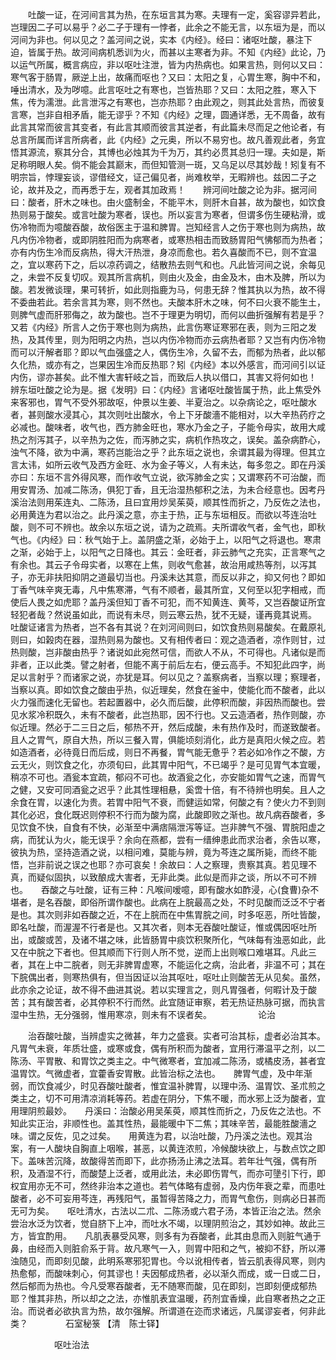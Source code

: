 <!-- { "loadSidebar": true } -->
　　吐酸一证，在河间言其为热，在东垣言其为寒。夫理有一定，奚容谬异若此，岂理因二子可以易乎？必二子于理有一悖者，此余之不能无言，以东垣为是，而以河间为非也。何以见之？盖河间之说，实本《内经》。经曰：诸呕吐酸，暴注下迫，皆属于热。故河间病机悉训为火，而甚以主寒者为非。不知《内经》此论，乃以运气所属，概言病应，非以呕吐注泄，皆为内热病也。如果言热，则何以又曰：寒气客于肠胃，厥逆上出，故痛而呕也？又曰：太阳之复，心胃生寒，胸中不和，唾出清水，及为哕噫。此言呕吐之有寒也，岂皆热耶？又曰：太阳之胜，寒入下焦，传为濡泄。此言泄泻之有寒也，岂亦热耶？由此观之，则其此处言热，而彼复言寒，岂非自相矛盾，能无谬乎？不知《内经》之理，圆通详悉，无不周备，故有此言其常而彼言其变者，有此言其顺而彼言其逆者，有此篇未尽而足之他论者，有总言所属而详言所病者，此《内经》之元奥，所以不易穷也。故凡善观此者，务宜悟其源流，察其分合，其博也必烛其为千为万，其约必贯其总归一理。夫如是，斯足称明眼人矣。倘不能会其巅末，而但知管测一斑，又乌足以尽其妙哉！矧复有不明宗旨，悖理妄谈，谬借经文，证己偏见者，尚难枚举，无暇辨也。兹因二子之论，故并及之，而再悉于左，观者其加政焉！　　辨河间吐酸之论为非。据河间曰：酸者，肝木之味也。由火盛制金，不能平木，则肝木自甚，故为酸也，如饮食热则易于酸矣。或言吐酸为寒者，误也。所以妄言为寒者，但谓多伤生硬粘滑，或伤冷物而为噫酸吞酸，故俗医主于温和脾胃。岂知经言人之伤于寒也则为病热，故凡内伤冷物者，或即阴胜阳而为病寒者，或寒热相击而致肠胃阳气怫郁而为热者；亦有内伤生冷而反病热，得大汗热泄，身凉而愈也。若久喜酸而不已，则不宜温之，宜以寒药下之，后以凉药调之，结散热去则气和也。凡此皆河间之说，余每见之，未尝不反复切叹。观其所言病机，则由火及金，由金及木，由木及脾，所以为酸。若发微谈理，果可转折，如此则指鹿为马，何患无辞？惟其执以为热，故不得不委曲若此。若余言其为寒，则不然也。夫酸本肝木之味，何不曰火衰不能生土，则脾气虚而肝邪侮之，故为酸也。岂不于理更为明切，而何以曲折强解有若是乎？又若《内经》所言人之伤于寒也则为病热，此言伤寒证寒邪在表，则为三阳之发热，及其传里，则为阳明之内热，岂以内伤冷物而亦云病热者耶？又岂有内伤冷物而可以汗解者耶？即以气血强盛之人，偶伤生冷，久留不去，而郁为热者，此以郁久化热，或亦有之，岂果因生冷而反热耶？矧《内经》本以外感言，而河间引以证内伤，谬亦甚矣。此不惟大害轩岐之旨，而致后人执以借口，其害又将何如也！　　辨东垣吐酸之论为是。据《发明》曰：《内经》言诸呕吐酸皆属于热，此上焦受外来客邪也，胃气不受外邪故呕，仲景以生姜、半夏治之。以杂病论之，呕吐酸水者，甚则酸水浸其心，其次则吐出酸水，令上下牙酸濇不能相对，以大辛热药疗之必减也。酸味者，收气也，西方肺金旺也，寒水乃金之子，子能令母实，故用大咸热之剂泻其子，以辛热为之佐，而泻肺之实，病机作热攻之，误矣。盖杂病酢心，浊气不降，欲为中满，寒药岂能治之乎？此东垣之说也，余谓其最为得理。但其立言太讳，如所云收气及西方金旺、水为金子等义，人有未达，每多忽之。即在丹溪亦曰：东垣不言外得风寒，而作收气立说，欲泻肺金之实；又谓寒药不可治酸，而用安胃汤、加减二陈汤，俱犯丁香，且无治湿热郁积之法，为未合经意也。因考丹溪治法则用茱连丸、二陈汤，且曰宜用炒吴茱萸，顺其性而折之，乃反佐之法也，必用黄连为君以治之。此丹溪之意，亦主于热，正与东垣相反。而欲以芩连治吐酸，则不可不辨也。故余以东垣之说，请为之疏焉。夫所谓收气者，金气也，即秋气也。《内经》曰：秋气始于上。盖阴盛之渐，必始于上，以阳气之将退也。寒肃之渐，必始于上，以阳气之日降也。其云：金旺者，非云肺气之充实，正言寒气之有余也。其云子令母实者，以寒在上焦，则收气愈甚，故治用咸热等剂，以泻其子，亦无非扶阳抑阴之道最切当也。丹溪未达其意，而反以非之，抑又何也？即如丁香气味辛爽无毒，凡中焦寒滞，气有不顺者，最其所宜，又何至以犯字相戒，而使后人畏之如虎耶？盖丹溪但知丁香不可犯，而不知黄连、黄芩，又岂吞酸证所宜轻犯者哉？然说虽如此，而说有未尽，则云寒云热，犹不无疑，谨再竟其说焉。　　吐酸证诸言为热者，岂不各有其说？在刘河间则曰，如饮食热则易酸矣。在戴原礼则曰，如榖肉在器，湿热则易为酸也。又有相传者曰：观之造酒者，凉作则甘，过热则酸，岂非酸由热乎？诸说如此宛然可信，而欲人不从，不可得也。凡诸似是而非者，正以此类。譬之射者，但能不离于前后左右，便云高手。不知犯此四字，尚足以言射乎？而诸家之说，亦犹是耳。何以见之？盖察病者，当察以理；察理者，当察以真。即如饮食之酸由乎热，似近理矣，然食在釜中，使能化而不酸者，此以火力强而速化无留也。若起置器中，必久而后酸，此停积而酸，非因热而酸也。尝见水浆冷积既久，未有不酸者，此岂热耶，因不行也。又云造酒者，热作则酸，亦似近理。然必于二三日之后，郁热不开，然后成酸，未有热作及时，而遂致酸者。且人之胃气，原自大热，所以三餐入胃，俱能顷刻消化，此方是真阳火候之应。若如造酒者，必待竟日而后成，则日不再餐，胃气能无惫乎？若必如冷作之不酸，方云无火，则饮食之化，亦须旬曰，此其胃中阳气，不已竭乎？是可见胃气本宜暖，稍凉不可也。酒瓮本宜疏，郁闷不可也。故酒瓮之化，亦安能如胃气之速，而胃气之健，又安可同酒瓮之迟乎？此其性理相悬，奚啻十倍，有不待辨也明矣。且人之余食在胃，以速化为贵。若胃中阳气不衰，而健运如常，何酸之有？使火力不到则其化必迟，食化既迟则停积不行而为酸为腐，此酸即败之渐也。故凡病吞酸者，多见饮食不快，自食有不快，必渐至中满痞隔泄泻等证。岂非脾气不强、胃脘阳虚之病，而犹认为火，能无误乎？余向在燕都，尝有一缙绅患此而求治者，余告以寒，彼执为热，坚持造酒之说，以相问难，莫能与辨，竟为芩连之属所毙，而终不能悟，岂非前说之误之也耶？亦可哀矣！余故曰：人之察理，贵察其真。若见理不真，而疑似固执，以致酿成大害者，无非此类。此似是而非之谈，所以不可不辨也。　　吞酸之与吐酸，证有三种：凡喉间嗳噫，即有酸水如酢浸，心(食曹)杂不堪者，是名吞酸，即俗所谓作酸也。此病在上脘最高之处，不时见酸而泛泛不宁者是也。其次则非如吞酸之近，不在上脘而在中焦胃脘之间，时多呕恶，所吐皆酸，即名吐酸，而渥渥不行者是也。又其次者，则本无吞酸吐酸证，惟或偶因呕吐所出，或酸或苦，及诸不堪之味，此皆肠胃中痰饮积聚所化，气味每有浊恶如此，此又在中脘之下者也。但其顺而下行则人所不觉，逆而上出则喉口难堪耳。凡此三者，其在上中二脘者，则无非脾胃虚寒，不能运化之病，治此者，非温不可；其在下脘偶出者，则寒热俱有，但当因证以治其呕吐，呕吐止则酸苦无从见矣。虽然，此亦余之论证，故不得不曲进其说。若以实理言之，则凡胃强者，何暇计及于酸苦；其有酸苦者，必其停积不行而然。此宜随证审察，若无热证热脉可据，而执言湿中生热，无分强弱，惟用寒凉，则未有不误者矣。
　　　　　论治

　　治吞酸吐酸，当辨虚实之微甚，年力之盛衰。实者可治其标，虚者必治其本。　　凡胃气未衰，年质壮盛，或寒或食，偶有所积而为酸者，宜用行滞温平之剂，以二陈汤、平胃散、和胃饮之类主之。中气微寒者，宜加减二陈汤，或橘皮汤，甚者宜温胃饮。气微虚者，宜藿香安胃散。此皆治标之法也。　　脾胃气虚，及中年渐弱，而饮食减少，时见吞酸吐酸者，惟宜温补脾胃，以理中汤、温胃饮、圣朮煎之类主之，切不可用清凉消耗等药。若虚在阴分，下焦不暖，而水邪上泛为酸者，宜用理阴煎最妙。　　丹溪曰：治酸必用吴茱萸，顺其性而折之，乃反佐之法也。不知此实正治，非顺性也。盖其性热，最能暖中下二焦；其味辛苦，最能胜酸濇之味。谓之反佐，见之过矣。　　用黄连为君，以治吐酸，乃丹溪之法也。观其治案，有一人酸块自胸直上咽喉，甚恶，以黄连浓煎，冷候酸块欲上，与数点饮之即下。盖味苦沉降，故酸得苦而即下，此亦扬汤止沸之法耳。若年壮气强，偶有所积，及酒湿不行，而酸楚上泛者，或用此法，未必即伤胃气，而亦可墬引下行，即权宜用亦无不可，然终非治本之道也。若气体略有虚弱，及内伤年衰之辈，而患吐酸者，必不可妄用芩连，再残阳气，虽暂得苦降之力，而胃气愈伤，则病必日甚而无可为矣。　　呕吐清水，古法以二朮、二陈汤或六君子汤，本皆正治之法。然余尝治水泛为饮者，觉自脐下上冲，而吐水不竭，以理阴煎治之，其妙如神。故此三方，皆宜酌用。　　凡肌表暴受风寒，则多有为吞酸者，此其由息而入则脏气通于鼻，由经而入则脏俞系于背。故凡寒气一入，则胃中阳和之气，被抑不舒，所以滞浊随见，而即刻见酸，此明系寒邪犯胃也。今以讹相传者，皆云肌表得风寒，则内热愈郁，而酸味刺心，何其谬也！夫因郁成热者，必以渐久而成，或一日或二日，然后郁而为热也。今凡受寒吞酸者，无不随寒而酸，见在即刻，岂即刻便成郁热耶？惟其非热，所以却之之法，亦惟肌表宜温暖，药剂宜香燥，此自寒者热之之正治。而说者必欲执言为热，故尔强解。所谓道在迩而求诸远，凡属谬妄者，何非此类？
　　　　石室秘箓 【清　陈士铎】

　　　　　呕吐治法

